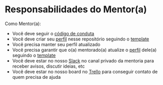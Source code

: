 # Responsabilidades do Mentor(a)

Como Mentor(a):

* Você deve seguir o [código de conduta](http://bit.ly/coc-mentoria)
* Você deve criar seu [perfil](/profiles/mentors) nesse repositório seguindo o [template](/profiles/mentors/mentor_template.md)
* Você precisa manter seu perfil atualizado
* Você precisa garantir que o(a) mentorado(a) atualize o [perfil](/profiles/pupils) dele(a) seguindo o [template](/profiles/pupils/pupil_template.md)
* Você deve estar no nosso [Slack](https://ctgroups.herokuapp.com/) no canal privado da mentoria para receber avisos, discutir ideias, etc
* Você deve estar no nosso board no [Trello](https://trello.com) para conseguir contato de quem precisa de ajuda
